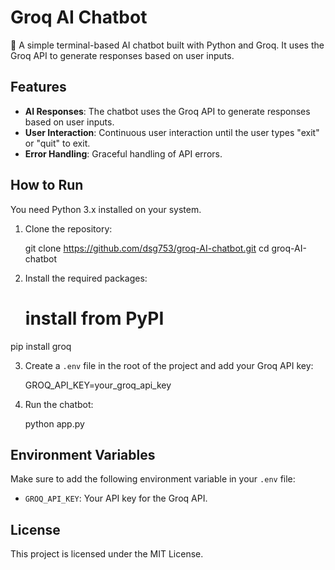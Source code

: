 # Groq AI Chatbot

🤖 A simple terminal-based AI chatbot built with Python and Groq. It uses the Groq API to generate responses based on user inputs.

## Features

- **AI Responses**: The chatbot uses the Groq API to generate responses based on user inputs.
- **User Interaction**: Continuous user interaction until the user types "exit" or "quit" to exit.
- **Error Handling**: Graceful handling of API errors.

## How to Run

You need Python 3.x installed on your system.

1. Clone the repository:
    
    git clone https://github.com/dsg753/groq-AI-chatbot.git
    cd groq-AI-chatbot
    

2. Install the required packages:
    # install from PyPI
pip install groq

3. Create a `.env` file in the root of the project and add your Groq API key:
    
    GROQ_API_KEY=your_groq_api_key
    

4. Run the chatbot:
    
    python app.py
    

## Environment Variables

Make sure to add the following environment variable in your `.env` file:
- `GROQ_API_KEY`: Your API key for the Groq API.

## License

This project is licensed under the MIT License.
